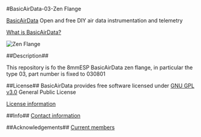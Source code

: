 #BasicAirData-03-Zen Flange

[BasicAirData](http://www.basicairdata.eu) Open and free DIY air data instrumentation and telemetry

[What is BasicAirData?](http://www.basicairdata.eu/attachments/others/BAD%20Brochure.pdf)

![Zen Flange](https://cloud.githubusercontent.com/assets/16468586/12851792/15f30a12-cc2c-11e5-854d-17569f72180d.jpg)

##Description##

This repository is fo the 8mmESP BasicAirData zen flange, in particular the type 03, part number is fixed to 030801

##License##
BasicAirData provides free software licensed under [GNU GPL v3.0](http://www.gnu.org/licenses/gpl-3.0.txt) General Public License

[License information](http://www.basicairdata.eu/copyright.html)

##Info##
[Contact information](http://www.basicairdata.eu/social.html)

##Acknowledgements##
[Current members](http://www.basicairdata.eu/about.html)
